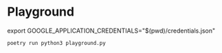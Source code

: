 # Playground

export GOOGLE_APPLICATION_CREDENTIALS="$(pwd)/credentials.json"

`poetry run python3 playground.py`
